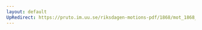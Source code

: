 ```yaml
---
layout: default
UpRedirect: https://pruto.im.uu.se/riksdagen-motions-pdf/1868/mot_1868__ak__261.pdf
---
```

